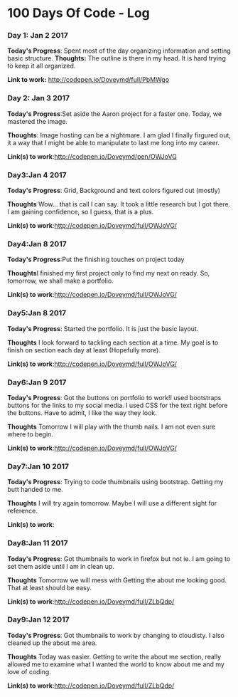 # 100 Days Of Code - Log

### Day 1: Jan 2 2017


**Today's Progress**: Spent most of the day organizing information and setting basic structure.
**Thoughts:** The outline is there in my head. It is hard trying to keep it all organized.

**Link to work:** http://codepen.io/Doveymd/full/PbMWgo
### Day 2: Jan 3 2017


**Today's Progress**:Set aside the Aaron project for a faster one. Today, we mastered the image.

**Thoughts**: Image hosting can be a nightmare. I am glad I finally firgured out, it a way that I might be able to manipulate to last me long into my career.

**Link(s) to work**:http://codepen.io/Doveymd/pen/OWJoVG


### Day3:Jan 4 2017

**Today's Progress**: Grid, Background and text colors figured out (mostly)

**Thoughts** Wow... that is call I can say. It took a little research but I got there. I am gaining confidence, so I guess, that is a plus.

**Link(s) to work**:http://codepen.io/Doveymd/full/OWJoVG/


### Day4:Jan 8 2017

**Today's Progress**:Put the finishing touches on project today

**Thoughts**I finished my first project only to find my next on ready. So, tomorrow, we shall make a portfolio. 

**Link(s) to work**:http://codepen.io/Doveymd/full/OWJoVG/

### Day5:Jan 8 2017

**Today's Progress**: Started the portfolio. It is just the basic layout. 

**Thoughts** I look forward to tackling each section at a time. My goal is to finish on section each day at least (Hopefully more).

**Link(s) to work**:http://codepen.io/Doveymd/full/OWJoVG/


### Day6:Jan 9 2017

**Today's Progress**:  Got the buttons on portfolio to work!I used bootstraps buttons for the links to my social media. I used CSS for the text right before the buttons. Have to admit, I like the way they look.

**Thoughts** Tomorrow I will play with the thumb nails. I am not even sure where to begin.

**Link(s) to work**:http://codepen.io/Doveymd/full/OWJoVG/


### Day7:Jan 10 2017

**Today's Progress**:  Trying to code thumbnails using bootstrap. Getting my butt handed to me.

**Thoughts** I will try again tomorrow. Maybe I will use a different sight for reference. 

**Link(s) to work**:
### Day8:Jan 11 2017

**Today's Progress**:  Got thumbnails to work in firefox but not ie. I am going to set them aside until I am in clean up.

**Thoughts** Tomorrow we will mess with Getting the about me looking good. That at least should be easy.

**Link(s) to work**:http://codepen.io/Doveymd/full/ZLbQdp/

### Day9:Jan 12 2017

**Today's Progress**:  Got thumbnails to work by changing to cloudisty. I also cleaned up the about me area.

**Thoughts** Today was easier. Getting to write the about me section, really allowed me to examine what I wanted the world to know about me and my love of coding.

**Link(s) to work**:http://codepen.io/Doveymd/full/ZLbQdp/

